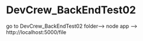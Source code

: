 # DevCrew_BackEndTest02
go to DevCrew_BackEndTest02 folder--> node app
--> http://localhost:5000/file
